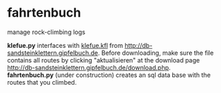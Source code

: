 fahrtenbuch
===========

manage rock-climbing logs

__klefue.py__ interfaces with
[klefue.kfl](http://db-sandsteinklettern.gipfelbuch.de/daten/klefue.kfl) from
http://db-sandsteinklettern.gipfelbuch.de. Before downloading, make sure the
file contains all routes by clicking "aktualisieren" at the download page
http://db-sandsteinklettern.gipfelbuch.de/download.php.   
__fahrtenbuch.py__ (under construction) creates an sql data base with the routes that you climbed.


